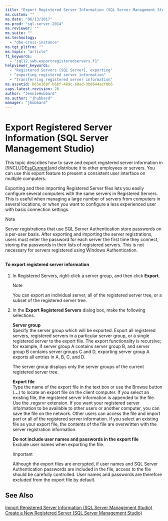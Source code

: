 ```yaml
---
title: "Export Registered Server Information (SQL Server Management Studio) | Microsoft Docs"
ms.custom: ""
ms.date: "06/13/2017"
ms.prod: "sql-server-2014"
ms.reviewer: ""
ms.suite: ""
ms.technology: 
  - "dbe-cross-instance"
ms.tgt_pltfrm: ""
ms.topic: "article"
f1_keywords: 
  - "sql12.swb.exportregisteredservers.f1"
helpviewer_keywords: 
  - "Registered Servers [SQL Server], exporting"
  - "exporting registered server information"
  - "transferring registered server information"
ms.assetid: b65e168f-b6bf-489c-b8ad-3b8644acf0b6
caps.latest.revision: 26
author: "JennieHubbard"
ms.author: "jhubbard"
manager: "jhubbard"
---
```

# Export Registered Server Information (SQL Server Management Studio)
  This topic describes how to save and export registered server information in [!INCLUDE[ssCurrent](../../includes/sscurrent-md.md)]and distribute it to other employees or servers. You can use this export feature to present a consistent user interface on multiple computers.  
  
 Exporting and then importing Registered Server files lets you easily configure several computers with the same servers in Registered Servers. This is useful when managing a large number of servers from computers in several locations, or when you want to configure a less experienced user with basic connection settings.  
  
> [!NOTE]  
>  Server registrations that use SQL Server Authentication store passwords on a per-user basis. After exporting and importing the server registrations, users must enter the password for each server the first time they connect, storing the passwords in their lists of registered servers. This is not necessary for servers registered using Windows Authentication.  
  
##  <a name="SSMSProcedure"></a>  
  
#### To export registered server information  
  
1.  In Registered Servers, right-click a server group, and then click **Export**.  
  
    > [!NOTE]  
    >  You can export an individual server, all of the registered server tree, or a subset of the registered server tree.  
  
2.  In the **Export Registered Servers** dialog box, make the following selections.  
  
     **Server group**  
     Specify the server group which will be exported. Export all registered servers, registered servers in a particular server group, or a single registered server to the export file. The export functionality is recursive; for example, if server group A contains server group B, and server group B contains server groups C and D, exporting server group A exports all entries in A, B, C, and D.  
  
     The server group displays only the server groups of the current registered server tree.  
  
     **Export file**  
     Type the name of the export file in the text box or use the Browse button (**...**) to locate an export file on the client computer. If you select an existing file, the registered server information is appended to the file. Use the .regsrvr extension. If you want your registered server information to be available to other users or another computer, you can save the file on the network. Other users can access the file and import part or all of the registered server information. If you select an existing file as your export file, the contents of the file are overwritten with the server registration information.  
  
     **Do not include user names and passwords in the export file**  
     Exclude user names when exporting the file.  
  
    > [!IMPORTANT]  
    >  Although the export files are encrypted, if user names and SQL Server Authentication passwords are included in the file, access to the file should be carefully controlled. User names and passwords are therefore excluded from the export file by default.  
  
## See Also  
 [Import Registered Server Information &#40;SQL Server Management Studio&#41;](import-registered-server-information-sql-server-management-studio.md) 
 [Create a New Registered Server &#40;SQL Server Management Studio&#41;](create-a-new-registered-server-sql-server-management-studio.md)  
  
  